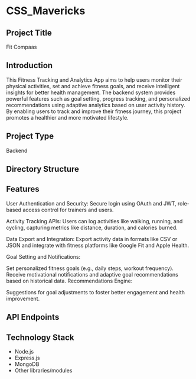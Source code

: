 # CSS_Mavericks

<h2>Project Title</h2>
Fit Compaas

<h2>Introduction</h2>
This Fitness Tracking and Analytics App aims to help users monitor their physical activities, set and achieve fitness goals, and receive intelligent insights for better health management. The backend system provides powerful features such as goal setting, progress tracking, and personalized recommendations using adaptive analytics based on user activity history. By enabling users to track and improve their fitness journey, this project promotes a healthier and more motivated lifestyle.


<h2>Project Type</h2>
Backend

<h2>Directory Structure</h2>



<h2>Features</h2>

User Authentication and Security:
Secure login using OAuth and JWT, role-based access control for trainers and users.

Activity Tracking APIs:
Users can log activities like walking, running, and cycling, capturing metrics like distance, duration, and calories burned.

Data Export and Integration:
Export activity data in formats like CSV or JSON and integrate with fitness platforms like Google Fit and Apple Health.

Goal Setting and Notifications:

Set personalized fitness goals (e.g., daily steps, workout frequency).
Receive motivational notifications and adaptive goal recommendations based on historical data.
Recommendations Engine:

Suggestions for goal adjustments to foster better engagement and health improvement.


<h2>API Endpoints</h2>



<h2>Technology Stack</h2>

- Node.js
- Express.js
- MongoDB
- Other libraries/modules



